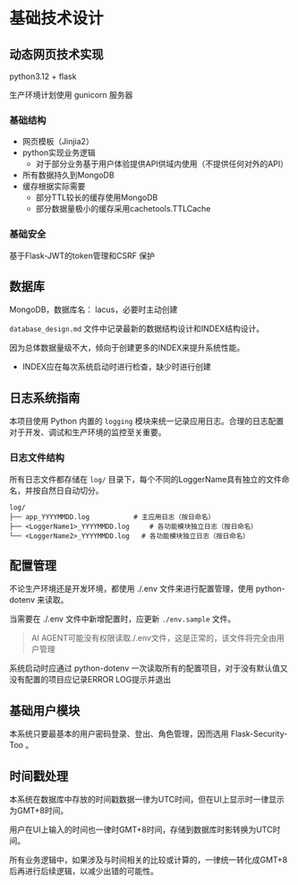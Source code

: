 # 基础技术设计

## 动态网页技术实现

python3.12 + flask

生产环境计划使用 gunicorn 服务器

### 基础结构

- 网页模板（Jinjia2）
- python实现业务逻辑
    - 对于部分业务基于用户体验提供API供域内使用（不提供任何对外的API）
- 所有数据持久到MongoDB
- 缓存根据实际需要
    - 部分TTL较长的缓存使用MongoDB
    - 部分数据量极小的缓存采用cachetools.TTLCache

### 基础安全

基于Flask-JWT的token管理和CSRF 保护

## 数据库

MongoDB，数据库名： lacus，必要时主动创建

`database_design.md` 文件中记录最新的数据结构设计和INDEX结构设计。

因为总体数据量级不大，倾向于创建更多的INDEX来提升系统性能。
- INDEX应在每次系统启动时进行检查，缺少时进行创建

## 日志系统指南

本项目使用 Python 内置的 `logging` 模块来统一记录应用日志。合理的日志配置对于开发、调试和生产环境的监控至关重要。

### 日志文件结构

所有日志文件都存储在 `log/` 目录下，每个不同的LoggerName具有独立的文件命名，并按自然日自动切分。

```
log/
├── app_YYYYMMDD.log           # 主应用日志（按日命名）
├── <LoggerName1>_YYYYMMDD.log     # 各功能模块独立日志（按日命名）
└── <LoggerName2>_YYYYMMDD.log   # 各功能模块独立日志（按日命名）
```

## 配置管理

不论生产环境还是开发环境，都使用 ./.env 文件来进行配置管理，使用 python-dotenv 来读取。

当需要在 ./.env 文件中新增配置时，应更新 `./env.sample` 文件。 
>AI AGENT可能没有权限读取./.env文件，这是正常的，该文件将完全由用户管理

系统启动时应通过  python-dotenv 一次读取所有的配置项目，对于没有默认值又没有配置的项目应记录ERROR LOG提示并退出

## 基础用户模块

本系统只要最基本的用户密码登录、登出、角色管理，因而选用 Flask-Security-Too 。

## 时间戳处理

本系统在数据库中存放的时间戳数据一律为UTC时间，但在UI上显示时一律显示为GMT+8时间。

用户在UI上输入的时间也一律时GMT+8时间，存储到数据库时影转换为UTC时间。

所有业务逻辑中，如果涉及与时间相关的比较或计算的，一律统一转化成GMT+8后再进行后续逻辑，以减少出错的可能性。